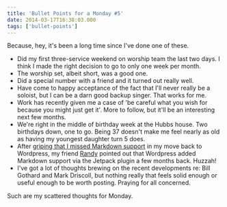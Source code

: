 ```yaml
---
title: 'Bullet Points for a Monday #5'
date: 2014-03-17T16:38:03.000
tags: ['bullet-points']
---
```


Because, hey, it's been a long time since I've done one of these.

- Did my first three-service weekend on worship team the last two days. I think I made the right decision to go to only one week per month.
- The worship set, albeit short, was a good one.
- Did a special number with a friend and it turned out really well.
- Have come to happy acceptance of the fact that I'll never really be a soloist, but I can be a darn good backup singer. That works for me.
- Work has recently given me a case of 'be careful what you wish for because you might just get it'. More to follow, but it'll be an interesting next few months.
- We're right in the middle of birthday week at the Hubbs house. Two birthdays down, one to go. Being 37 doesn't make me feel nearly as old as having my youngest daughter turn 5 does.
- After [griping that I missed Markdown support](/14/03/ok-so-i-bailed-on-octopress/) in my move back to Wordpress, my friend [Randy](http://biblestudygeek.com/) pointed out that Wordpress added Markdown support via the Jetpack plugin a few months back. Huzzah!
- I've got a lot of thoughts brewing on the recent developments re: Bill Gothard and Mark Driscoll, but nothing really that feels solid enough or useful enough to be worth posting. Praying for all concerned.

Such are my scattered thoughts for Monday.
